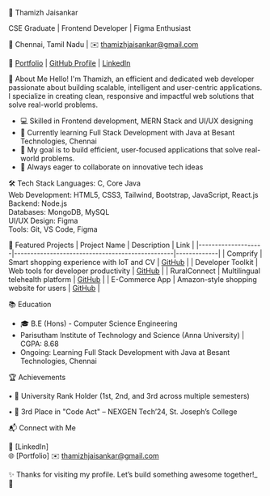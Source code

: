 🌟 Thamizh Jaisankar

CSE Graduate | Frontend Developer | Figma Enthusiast 

📍 Chennai, Tamil Nadu | ✉️ thamizhjaisankar@gmail.com  

🔗 [Portfolio](https://portfolio-fawn-beta-24.vercel.app/) | [GitHub Profile](https://github.com/Thamizhjaisankar-git) | [LinkedIn](www.linkedin.com/in/thamizhjaisankar)

👋 About Me
Hello! I'm Thamizh, an efficient and dedicated web developer passionate about building scalable, intelligent and user-centric applications. I specialize in creating clean, responsive and impactful web solutions that solve real-world problems.
- 💻 Skilled in Frontend development, MERN Stack and UI/UX designing
- 🧠 Currently learning Full Stack Development with Java at Besant Technologies, Chennai 
- 🎯 My goal is to build efficient, user-focused applications that solve real-world problems.
- 🔭 Always eager to collaborate on innovative tech ideas

🛠 Tech Stack
		Languages: C, Core Java  
		Web Development: HTML5, CSS3, Tailwind, Bootstrap, JavaScript, React.js  
		Backend: Node.js  
		Databases: MongoDB, MySQL  
		UI/UX Design: Figma  
		Tools: Git, VS Code, Figma  

📌 Featured Projects
| Project Name       | Description                                     | Link        |
|--------------------|-------------------------------------------------|-------------|
| Comprify           | Smart shopping experience with IoT and CV       | [GitHub](#) |
| Developer Toolkit  | Web tools for developer productivity            | [GitHub](#) |
| RuralConnect       | Multilingual telehealth platform                | [GitHub](#) |
| E-Commerce App     | Amazon-style shopping website for users         | [GitHub](#) |
 
📚 Education
- 🎓 B.E (Hons) - Computer Science Engineering 
-  Parisutham Institute of Technology and Science (Anna University) | CGPA: 8.68 
- Ongoing: Learning Full Stack Development with Java at Besant Technologies, Chennai


🏆 Achievements

  • 🥇 University Rank Holder (1st, 2nd, and 3rd across multiple semesters)

  • 🏅 3rd Place in "Code Act" – NEXGEN Tech’24, St. Joseph’s College

📬 Connect with Me

💼 [LinkedIn]  
🌐 [Portfolio] 
✉️ thamizhjaisankar@gmail.com  

✨ Thanks for visiting my profile. Let’s build something awesome together!_ 🚀
